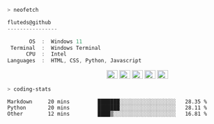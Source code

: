 ```zsh
> neofetch
```

<!--align="left" src="https://github.com/fluteds.png" alt="logo.png" width="200"/>-->

```csharp
fluteds@github
----------------

       OS  :  Windows 11
 Terminal  :  Windows Terminal
      CPU  :  Intel
Languages  :  HTML, CSS, Python, Javascript
```

<p align="left">
  &nbsp; &nbsp; &nbsp; &nbsp; &nbsp;&nbsp; &nbsp; &nbsp; &nbsp; &nbsp;&nbsp; &nbsp; &nbsp; &nbsp; &nbsp; &nbsp; &nbsp; &nbsp; &nbsp; &nbsp; &nbsp;&nbsp; &nbsp; &nbsp; &nbsp; &nbsp;&nbsp; &nbsp; &nbsp; &nbsp; &nbsp;
  <img alt="#474342" src="https://via.placeholder.com/15/ADBAC7/000000?text=+" width="25" height="20" />
  <img alt="#fbedf6" src="https://via.placeholder.com/15/6CB6FF/000000?text=+" width="25" height="20" />
  <img alt="#c9594d" src="https://via.placeholder.com/15/F47067/000000?text=+" width="25" height="20" />
  <img alt="#f8b9b2" src="https://via.placeholder.com/15/DCBDFB/000000?text=+" width="25" height="20" />
  <img alt="#f8b9b2" src="https://via.placeholder.com/15/57ab5a/000000?text=+" width="25" height="20" />
</p>

```zsh
> coding-stats
```

<!--START_SECTION:waka-->

```text
Markdown     20 mins         ███████░░░░░░░░░░░░░░░░░░   28.35 %
Python       20 mins         ███████░░░░░░░░░░░░░░░░░░   28.11 %
Other        12 mins         ████▒░░░░░░░░░░░░░░░░░░░░   16.81 %
```

<!--END_SECTION:waka-->
